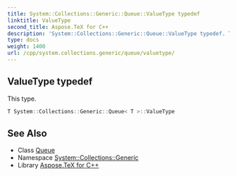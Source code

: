```yaml
---
title: System::Collections::Generic::Queue::ValueType typedef
linktitle: ValueType
second_title: Aspose.TeX for C++
description: 'System::Collections::Generic::Queue::ValueType typedef. This type in C++.'
type: docs
weight: 1400
url: /cpp/system.collections.generic/queue/valuetype/
---
```

## ValueType typedef


This type.

```cpp
T System::Collections::Generic::Queue< T >::ValueType
```

## See Also

* Class [Queue](../)
* Namespace [System::Collections::Generic](../../)
* Library [Aspose.TeX for C++](../../../)
